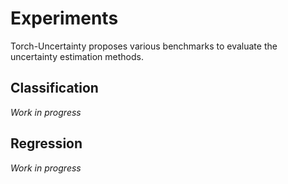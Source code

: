 # Experiments

Torch-Uncertainty proposes various benchmarks to evaluate the uncertainty estimation methods.

## Classification

*Work in progress*

## Regression

*Work in progress*
